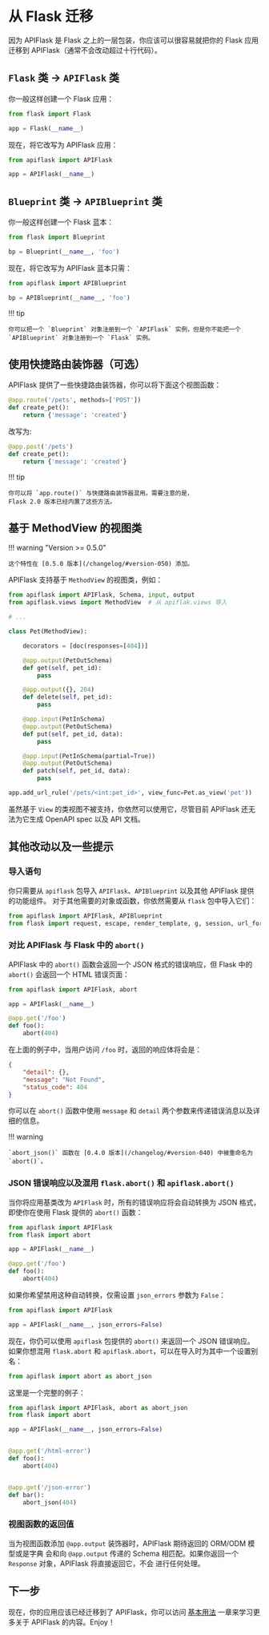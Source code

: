 # 从 Flask 迁移

因为 APIFlask 是 Flask 之上的一层包装，你应该可以很容易就把你的 Flask 应用迁移到 APIFlask（通常不会改动超过十行代码）。


## `Flask` 类 -> `APIFlask` 类

你一般这样创建一个 Flask 应用：

```python
from flask import Flask

app = Flask(__name__)
```

现在，将它改写为 APIFlask 应用：

```python
from apiflask import APIFlask

app = APIFlask(__name__)
```


## `Blueprint` 类 -> `APIBlueprint` 类

你一般这样创建一个 Flask 蓝本：

```python
from flask import Blueprint

bp = Blueprint(__name__, 'foo')
```

现在，将它改写为 APIFlask 蓝本只需：

```python
from apiflask import APIBlueprint

bp = APIBlueprint(__name__, 'foo')
```

!!! tip

    你可以把一个 `Blueprint` 对象注册到一个 `APIFlask` 实例，但是你不能把一个
	`APIBlueprint` 对象注册到一个 `Flask` 实例。


## 使用快捷路由装饰器（可选）

APIFlask 提供了一些快捷路由装饰器，你可以将下面这个视图函数：

```python hl_lines="1"
@app.route('/pets', methods=['POST'])
def create_pet():
    return {'message': 'created'}
```

改写为:

```python hl_lines="1"
@app.post('/pets')
def create_pet():
    return {'message': 'created'}
```

!!! tip

	你可以将 `app.route()` 与快捷路由装饰器混用。需要注意的是，
	Flask 2.0 版本已经内置了这些方法。


## 基于 MethodView 的视图类

!!! warning "Version >= 0.5.0"

    这个特性在 [0.5.0 版本](/changelog/#version-050) 添加。

APIFlask 支持基于 `MethodView` 的视图类，例如：

```python
from apiflask import APIFlask, Schema, input, output
from apiflask.views import MethodView  # 从 apiflak.views 导入

# ...

class Pet(MethodView):

    decorators = [doc(responses=[404])]

    @app.output(PetOutSchema)
    def get(self, pet_id):
        pass

    @app.output({}, 204)
    def delete(self, pet_id):
        pass

    @app.input(PetInSchema)
    @app.output(PetOutSchema)
    def put(self, pet_id, data):
        pass

    @app.input(PetInSchema(partial=True))
    @app.output(PetOutSchema)
    def patch(self, pet_id, data):
        pass

app.add_url_rule('/pets/<int:pet_id>', view_func=Pet.as_view('pet'))
```

虽然基于 `View` 的类视图不被支持，你依然可以使用它，尽管目前 APIFlask 还无法为它生成
OpenAPI spec 以及 API 文档。


## 其他改动以及一些提示

### 导入语句

你只需要从 `apiflask` 包导入 `APIFlask`、`APIBlueprint` 以及其他 APIFlask 提供的功能组件。
对于其他需要的对象或函数，你依然需要从 `flask` 包中导入它们：

```python
from apiflask import APIFlask, APIBlueprint
from flask import request, escape, render_template, g, session, url_for
```


### 对比 APIFlask 与 Flask 中的 `abort()`

APIFlask 中的 `abort()` 函数会返回一个 JSON 格式的错误响应，但 Flask 中的 `abort()`
会返回一个 HTML 错误页面：

```python
from apiflask import APIFlask, abort

app = APIFlask(__name__)

@app.get('/foo')
def foo():
    abort(404)
```

在上面的例子中，当用户访问 `/foo` 时，返回的响应体将会是：

```json
{
    "detail": {},
    "message": "Not Found",
    "status_code": 404
}
```

你可以在 `abort()` 函数中使用 `message` 和 `detail` 两个参数来传递错误消息以及详细的信息。

!!! warning

    `abort_json()` 函数在 [0.4.0 版本](/changelog/#version-040) 中被重命名为 `abort()`。


### JSON 错误响应以及混用 `flask.abort()` 和 `apiflask.abort()`

当你将应用基类改为 `APIFlask` 时，所有的错误响应将会自动转换为 JSON 格式，即使你在使用
Flask 提供的 `abort()` 函数：

```python
from apiflask import APIFlask
from flask import abort

app = APIFlask(__name__)

@app.get('/foo')
def foo():
    abort(404)
```

如果你希望禁用这种自动转换，仅需设置 `json_errors` 参数为 `False`：

```python hl_lines="3"
from apiflask import APIFlask

app = APIFlask(__name__, json_errors=False)
```

现在，你仍可以使用 `apiflask` 包提供的 `abort()` 来返回一个 JSON 错误响应。
如果你想混用 `flask.abort` 和 `apiflask.abort`，可以在导入时为其中一个设置别名：

```python
from apiflask import abort as abort_json
```

这里是一个完整的例子：

```python hl_lines="1 14"
from apiflask import APIFlask, abort as abort_json
from flask import abort

app = APIFlask(__name__, json_errors=False)


@app.get('/html-error')
def foo():
    abort(404)


@app.get('/json-error')
def bar():
    abort_json(404)
```


### 视图函数的返回值

当为视图函数添加 `@app.output` 装饰器时，APIFlask 期待返回的 ORM/ODM 模型或是字典
会和向 `@app.output` 传递的 Schema 相匹配。如果你返回一个 `Response` 对象，APIFlask 将直接返回它，不会
进行任何处理。

## 下一步

现在，你的应用应该已经迁移到了 APIFlask，你可以访问 [基本用法](/usage) 一章来学习更多关于
APIFlask 的内容。Enjoy！
